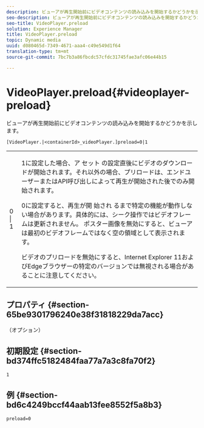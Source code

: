 ```yaml
---
description: ビューアが再生開始前にビデオコンテンツの読み込みを開始するかどうかを示します。
seo-description: ビューアが再生開始前にビデオコンテンツの読み込みを開始するかどうかを示します。
seo-title: VideoPlayer.preload
solution: Experience Manager
title: VideoPlayer.preload
topic: Dynamic media
uuid: d080465d-7349-4671-aaa4-c49e549d1f64
translation-type: tm+mt
source-git-commit: 7bc7b3a86fbcdc57cfdc31745fae3afc06e44b15

---
```



# VideoPlayer.preload{#videoplayer-preload}

ビューアが再生開始前にビデオコンテンツの読み込みを開始するかどうかを示します。

`[VideoPlayer.|<containerId>_videoPlayer.]preload=0|1`

<table id="table_AE7AAFA9B4374E31B51D06511EB96401"> 
 <tbody> 
  <tr> 
   <td colname="col1"> <p> <span class="codeph"> 0 | 1 </span> </p> </td> 
   <td colname="col2"> <p> 1に設定した場合、ア <span class="codeph"> セット </span> の設定直後にビデオのダウンロードが開始されます。それ以外の場合、プリロードは、エンドユーザーまたはAPI呼び出しによって再生が開始された後でのみ開始されます。 </p> <p>0に設定すると、再生が開 <span class="codeph"> 始され </span> るまで特定の機能が動作しない場合があります。具体的には、シーク操作ではビデオフレームは更新されません。 ポスター画像を無効にすると、ビューアは最初のビデオフレームではなく空の領域として表示されます。 </p> <p>ビデオのプリロードを無効にすると、Internet Explorer 11およびEdgeブラウザーの特定のバージョンでは無視される場合があることに注意してください。 </p> </td> 
  </tr> 
 </tbody> 
</table>

## プロパティ {#section-65be9301796240e38f31818229da7acc}

（オプション）

## 初期設定 {#section-bd374ffc5182484faa77a7a3c8fa70f2}

`1`

## 例 {#section-bd6c4249bccf44aab13fee8552f5a8b3}

`preload=0`
